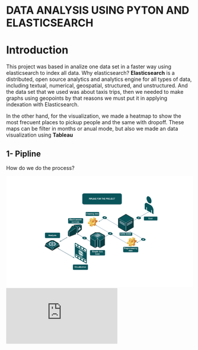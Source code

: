 # DATA ANALYSIS USING PYTON AND ELASTICSEARCH

# Introduction
This project was based in analize one data set in a faster way using elasticsearch to index all data. Why elasticsearch? **Elasticsearch** is a distributed, open source analytics and analytics engine for all types of data, including textual, numerical, geospatial, structured, and unstructured. And the data set that we used was about taxis trips, then we needed to make graphs using geopoints by that reasons we must put it in applying indexation with Elasticsearch.

In the other hand, for the visualization, we made a heatmap to show the most frecuent places to pickup people and the same with dropoff. These maps can be filter in months or anual mode, but also we made an data visualization using **Tableau**

## 1- Pipline
How do we do the process? 

![pipline](https://github.com/Adrianc1234/paradigms-programming/blob/master/Big%20Data/Pictures/pipline.png?raw=true)
![Other pipline to understand better](https://github.com/Adrianc1234/paradigms-programming/blob/master/Big%20Data/Pictures/pipeline.pdf)
